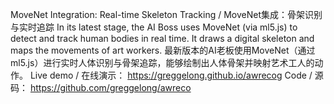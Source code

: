 MoveNet Integration: Real-time Skeleton Tracking / MoveNet集成：骨架识别与实时追踪 In its latest stage, the AI Boss uses MoveNet (via ml5.js) to detect and track human bodies in real time. It draws a digital skeleton and maps the movements of art workers.
最新版本的AI老板使用MoveNet（通过ml5.js）进行实时人体识别与骨架追踪，能够绘制出人体骨架并映射艺术工人的动作。
Live demo / 在线演示：
 https://greggelong.github.io/awrecog
 Code / 源码：
 https://github.com/greggelong/awreco
